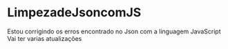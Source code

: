 # LimpezadeJsoncomJS
Estou corrigindo os erros encontrado no Json com a linguagem JavaScript
Vai ter varias atualizações
